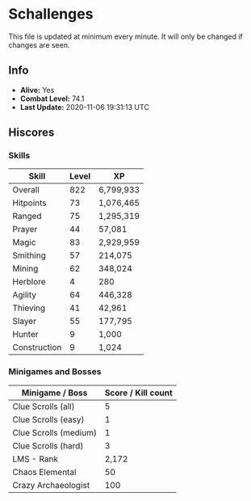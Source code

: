 # Schallenges

This file is updated at minimum every minute. It will only be changed if changes are seen.

## Info

 - **Alive:** Yes
 - **Combat Level:** 74.1
 - **Last Update:** 2020-11-06 19:31:13 UTC

## Hiscores

### Skills

| Skill | Level | XP |
|--|--|--|
| Overall | 822 | 6,799,933 |
| Hitpoints | 73 | 1,076,465 |
| Ranged | 75 | 1,295,319 |
| Prayer | 44 | 57,081 |
| Magic | 83 | 2,929,959 |
| Smithing | 57 | 214,075 |
| Mining | 62 | 348,024 |
| Herblore | 4 | 280 |
| Agility | 64 | 446,328 |
| Thieving | 41 | 42,961 |
| Slayer | 55 | 177,795 |
| Hunter | 9 | 1,000 |
| Construction | 9 | 1,024 |

### Minigames and Bosses

| Minigame / Boss | Score / Kill count |
|--|--|
| Clue Scrolls (all) | 5 |
| Clue Scrolls (easy) | 1 |
| Clue Scrolls (medium) | 1 |
| Clue Scrolls (hard) | 3 |
| LMS - Rank | 2,172 |
| Chaos Elemental | 50 |
| Crazy Archaeologist | 100 |
